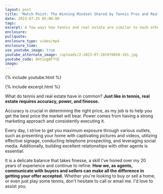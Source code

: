 ```yaml
---
layout: post
title: 'Match Point: The Winning Mindset Shared by Tennis Pros and Realtors'
date: 2023-07-25 05:00:00
tags:
excerpt: A few ways how tennis and real estate are similar to each other.
enclosure:
pullquote:
enclosure_type: video/mp4
enclosure_time:
use_youtube_image: true
youtube_alternate_image: /uploads/2-2023-07-26t070658-101.jpg
youtube_code: 0Xtiug8F7tE
image:
---
```

{% include youtube.html %}

{% include excerpt.html %}

What do tennis and real estate have in common? **Just like in tennis, real estate requires accuracy, power, and finesse.&nbsp;**

Accuracy is crucial in determining the right price, as my job is to help you get the best price the market will bear. Power comes from having a strong marketing approach and consistently executing it.&nbsp;

Every day, I strive to get you maximum exposure through various outlets, such as presenting your home with captivating pictures and videos, utilizing effective signage, conducting telephone prospecting, and leveraging social media. Additionally, building excellent relationships with other agents is essential.

It is a delicate balance that takes finesse, a skill I've honed over my 20 years of experience and continue to refine. **How we, as agents, communicate with buyers and sellers can make all the difference in getting your offer accepted.** Whether you're looking to buy or sell a home, or even just play some tennis, don't hesitate to call or email me. I'd love to assist you.